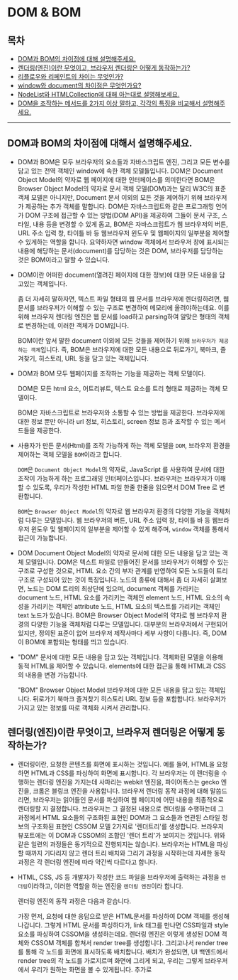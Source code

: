 # DOM & BOM

## 목차

- [DOM과 BOM의 차이점에 대해 설명해주세요.](#1)
- [렌더링(엔진)이란 무엇이고, 브라우저 렌더링은 어떻게 동작하는가?](#2)
- [리플로우와 리페인트의 차이는 무엇인가?](#3)
- [window와 document의 차이점은 무엇인가요?](#4)
- [NodeList와 HTMLCollection에 대해 아는대로 설명해보세요.](#5)
- [DOM을 조작하는 메서드를 2가지 이상 말하고, 각각의 특징을 비교해서 설명해주세요.](#6)

---

## <a name="1"></a>DOM과 BOM의 차이점에 대해서 설명해주세요.

- DOM과 BOM은 모두 브라우저의 요소들과 자바스크립트 엔진, 그리고 모든 변수를 담고 있는 전역 객체인 window에 속한 객체 모델들입니다.
  DOM은 Document Object Model의 약자로 웹 페이지에 대한 인터페이스를 의미한다면
  BOM은 Browser Object Model의 약자로 문서 객체 모델(DOM)과는 달리 W3C의 표준 객체 모델은 아니지만, Document 문서 이외의 모든 것을 제어하기 위해 브라우저가 제공하는 추가 객체를 말합니다.
  DOM은 자바스크립트와 같은 프로그래밍 언어가 DOM 구조에 접근할 수 있는 방법(DOM API)을 제공하여 그들이 문서 구조, 스타일, 내용 등을 변경할 수 있게 돕고,
  BOM은 자바스크립트가 웹 브라우저의 버튼, URL 주소 입력 창, 타이틀 바 등 웹브라우저 윈도우 및 웹페이지의 일부분을 제어할수 있게하는 역할을 합니다.
  요약하자면 window 객체에서 브라우저 창에 표시되는 내용에 해당하는 문서(document)를 담당하는 것은 DOM, 브라우저를 담당하는 것은 BOM이라고 말할 수 있습니다.

- DOM이란 어떠한 document(열려진 페이지에 대한 정보)에 대한 모든 내용을 담고있는 객체입니다.

  좀 더 자세히 말하자면, 텍스트 파일 형태의 웹 문서를 브라우저에 렌더링하려면, 웹 문서를 브라우저가 이해할 수 있는 구조로 변경하여 메모리에 올려야하는데요. 이를 위해 브라우저 렌더링 엔진은 웹 문서를 load하고 parsing하여 알맞은 형태의 객체로 변경하는데, 이러한 객체가 DOM입니다.

  BOM이란 앞서 말한 document 이외에 모든 것들을 제어하기 위해 `브라우저가 제공하는 객체`입니다. 즉, BOM은 브라우저에 대한 모든 내용으로 뒤로가기, 북마크, 즐겨찾기, 히스토리, URL 등을 담고 있는 객체입니다.

- DOM과 BOM 모두 웹페이지를 조작하는 기능을 제공하는 객체 모델이다.

  DOM은 모든 html 요소, 어트리뷰트, 텍스트 요소를 트리 형태로 제공하는 객체 모델이다.

  BOM은 자바스크립트로 브라우저와 소통할 수 있는 방법을 제공한다. 브라우저에 대한 정보 뿐만 아니라 url 정보, 히스토리, screen 정보 등과 조작할 수 있는 메서드들을 제공한다.

- 사용자가 만든 문서(Html)를 조작 가능하게 하는 객체 모델을 `DOM`, 브라우저 환경을 제어하는 객체 모델을 `BOM`이라고 합니다.

  `DOM`은 `Document Object Model`의 약자로, JavaScript 를 사용하여 문서에 대한 조작이 가능하게 하는 프로그래밍 인터페이스입니다.
  브라우저는 브라우저가 이해할 수 있도록, 우리가 작성한 HTML 파일 한줄 한줄을 읽으면서 DOM Tree 로 변환합니다.

  `BOM`는 `Browser Object Model`의 약자로 웹 브라우저 환경의 다양한 기능을 객체처럼 다루는 모델입니다. 웹 브라우저의 버튼, URL 주소 입력 창, 타이틀 바 등 웹브라우저 윈도우 및 웹페이지의 일부분을 제어할 수 있게 해주며, `window` 객체를 통해서 접근이 가능합니다.

- DOM Document Object Model의 약자로 문서에 대한 모든 내용을 담고 있는 객체 모델입니다. DOM은 텍스트 파일로 만들어진 문서를 브라우저가 이해할 수 있는 구조로 구성한 것으로, HTML 요소 간의 부자 관계를 반영하여 모든 노드들이 트리 구조로 구성되어 있는 것이 특징입니다. 노드의 종류에 대해서 좀 더 자세히 살펴보면, 노드는 DOM 트리의 최상단에 있으며, document 객체를 가리키는 document 노드, HTML 요소를 가리키는 객체인 element 노드, HTML 요소의 속성을 가리키는 객체인 attribute 노드, HTML 요소의 텍스트를 가리키는 객체인 text 노드가 있습니다. BOM은 Browser Object Model의 약자로 웹 브라우저 환경의 다양한 기능을 객체처럼 다루는 모델입니다. 대부분의 브라우저에서 구현되어 있지만, 정의된 표준이 없어 브라우저 제작사마다 세부 사항이 다릅니다. 즉, DOM이 BOM에 포함되는 형태를 띄고 있습니다.

- "DOM"
  문서에 대한 모든 내용을 담고 있는 객체입니다.
  객체화된 모델을 이용해 동적 HTML을 제어할 수 있습니다.
  elements에 대한 접근을 통해 HTML과 CSS의 내용을 변경 가능합니다.

  "BOM" Browser Object Model
  브라우저에 대한 모든 내용을 담고 있는 객체입니다.
  뒤로가기 북마크 즐겨찾기 히스토리 URL 정보 등을 포함합니다.
  브라우저가 가지고 있는 정보를 따로 객체화 시켜서 관리합니다.

## <a name="2"></a>렌더링(엔진)이란 무엇이고, 브라우저 렌더링은 어떻게 동작하는가?

- 렌더링이란, 요청한 콘텐츠를 화면에 표시하는 것입니다. 예를 들어, HTML을 요청하면 HTML과 CSS를 파싱하여 화면에 표시합니다. 각 브라우저는 이 렌더링을 수행하는 렌더링 엔진을 가지는데 사파리는 webkit 엔진을, 파이어폭스는 gecko 엔진을, 크롬은 블링크 엔진을 사용합니다.
  브라우저 렌더링 동작 과정에 대해 말씀드리면, 브라우저는 읽어들인 문서를 파싱하여 웹 페이지에 어떤 내용을 최종적으로 렌더링할 지 결정합니다. 브라우저는 그 결정된 내용으로 렌더링을 수행하는데 그 과정에서 HTML 요소들의 구조화된 표현인 DOM과 그 요소들과 연관된 스타일 정보의 구조화된 표현인 CSSOM 모델 2가지로 '렌더트리'를 생성합니다. 브라우저 뷰포트에는 이 DOM과 CSSOM의 조합인 '렌더 트리'가 보여지는 것입니다.
  위와 같은 일련의 과정들은 동기적으로 진행되지는 않습니다. 브라우저는 HTML을 파싱할 때까지 기다리지 않고 렌더 트리 배치와 그리기 과정을 시작하는데 자세한 동작 과정은 각 렌더링 엔진에 따라 약간씩 다르다고 합니다.

- HTML, CSS, JS 등 개발자가 작성한 코드 파일을 브라우저에 출력하는 과정을 `렌더링`이라하고, 이러한 역할을 하는 엔진을 `렌더링 엔진`이라 합니다.

  렌더링 엔진의 동작 과정은 다음과 같습니다.

  가장 먼저, 요청에 대한 응답으로 받은 HTML문서를 파싱하여 DOM 객체를 생성해 나갑니다. 그렇게 HTML 문서를 파싱하다가, link 태그를 만나면 CSS파일과 style 요소를 파싱하여 CSSOM을 생성하는데요. 렌더링 엔진은 이렇게 생성된 DOM 객체와 CSSOM 객체를 합쳐서 render tree를 생성합니다. 그리고나서 render tree를 통해 각 노드를 화면에 표시하도록 배치합니다. 배치가 완성되면, UI 백엔드에서 render tree의 각 노드를 가로지르며 화면에 그리게 되고, 우리는 그렇게 브라우저에서 우리가 원하는 화면을 볼 수 있게됩니다. 추가로 <script> 태그를 만나면 렌더링 엔진은 자바스크립트 엔진을 실행하면서 자바스크립트 코드를 파싱하여 동적인 화면을 유저에게 보여줍니다.

- 렌더링은 응답받은 문서를 브라우저에 보여주는 작업을 의미한다.

  렌더링 과정은 다음과 같다.

  1. 브라우저에 웹페이지를 요청하고 성공적으로 응답을 받으면 필요한 문서와 리소스들이 다운로드된다.
  2. 문서가 다운로드 되면 브라우저는 html파일을 파싱한다. 이때, link와 script태그를 만나면 각각 css와 js파일을 로드한다.
  3. html과 css 파일을 파싱하면서 DOM과 CSSOM이 구성된다.
  4. DOM과 CSSOM을 병합하여 렌더트리를 구성한다. 이때, 실제 화면에 영역을 차지하게 될 요소들만 포함한다.
  5. 요소들이 배치될 위치와 실제 크기가 계산된다. 이 과정을 레이아웃 혹은 플로우(리플로우) 과정이라고 한다.
  6. 각 요소를 픽셀 단위로 맵핑한다. 이때, 각 레이어 별로 처리되며 이 과정을 페인트(리페인트) 과정이라고 한다.
  7. 픽셀단위로 준비된 각 레이어를 병합해 실제 뷰포트에 보여준다. 이 과정을 컴포지팅이라고한다.

  참고 : https://developers.google.com/web/updates/2018/09/inside-browser-part3?hl=ko

- 큰 의미의 렌더링은 Html, CSS, JavaScript 등의 문서를 브라우저에서 볼 수 있는 형태로 출력하는 것을 의미합니다.
  각각의 브라우저는 렌더링을 수행하기 위해 렌더링 엔진을 사용하는데, 각 브라우저 별로 엔진이 다르기 때문에 지원하는 범위나 성능이 조금씩 상이합니다. 대표적으로 파이어폭스는 게코를, 사파리는 웹킷을 사용합니다.

  렌더링의 과정은 다음과 같습니다.

  1. 브라우저에게 웹페이지를 요청하고 응답하는 `request`, `response` 단계
  2. 성공적으로 요청과 응답이 이루어졌다면 `Html`을 `DOM` 요소로 변환하고, `CSS` 파일을 `CSSOM`으로 변환하는 `scripting` 단계
  3. `DOM`과 `CSSOM`에서 실제 화면에 그려질 부분에 대한 `Render Tree`를 형성하는 `rendering` 단계
  4. 각각의 요소들이 어떤 위치에 어떻게 배치될 것인지를 계산하는 `layout` 단계 (또는`reflow` 단계)
  5. 각 레이어별로 보여질 이미지를 비트맵 단위로 준비하는 `painting` 단계
  6. 준비한 레이어를 쌓아서 실제 사용자에게 보여주는 `composition` 단계

- 렌더링이란 브라우저에 나타나는 것을 말합니다. 브라우저가 렌더링하는 과정은 다음과 같습니다. 먼저 브라우저는 HTML, CSS, 자바스크립, 이미지, 폰트 파일 등 렌더링에 필요한 리소스를 요청하고 서버로부터 응답을 받습니다. 이후, 브라우저 렌더링 엔진은 서버로부터 응답된 HTML과 CSS를 파싱하여 DOM과 CSSOM(Javascript에서 CSS를 조작할 수 있는 API 집합)을 생성하고 이들을 결합하여 렌더 트리(이건 또 뭐냐)를 생성합니다. 브라우저의 자바스크립트 엔진은 서버로부터 응답된 자바스크립트를 파싱하여 AST(Abstract Syntax Tree)를 생성하고 바이트코드로 변환하여 실행합니다. 이때 자바스크립트는 DOM API를 통해 DOM이나 CSSOM을 변경할 수 있습니다. 변경된 DOM과 CSSOM은 다시 렌더 트리로 결합됩니다. 마지막으로 렌더 트리는 기반으로 HTML 요소의 레이아웃(위치와 크기)을 계산하고 브라우저 화면에 HTML 요소를 페인팅합니다.

- 렌더링이란 response받은 문서를 브라우저에 보여주는 것을 의미합니다. 렌더링 과정은 아래와 같습니다.
  [ DOM Tree 구축을 위한 HTML 파싱 → 렌더 트리 구축 → 렌더 트리 배치 → 렌더트리 그리기 ]
  렌더링 엔진은 HTML 문서를 파싱하고 "콘텐츠 트리" 내부에서 태그를 DOM 노드로 변환합니다. 그 다음 외부 CSS 파일과 함께 포함된 스타일 요소도 파싱한다. 스타일 정보와 HTML 표시 규칙은 "렌더 트리"라고 부르는 또 다른 트리를 생성합니다. 렌더 트리는 색상 또는 면적과 같은 시각적 속성이 있는 사각형을 포함하고 있는데 정해진 순서대로 화면에 표시됩니다. 렌더 트리의 생성이 끝나면 배치가 시작되는데 이것은 각 노드가 화면의 정확한 위치에 표시되는 것을 의미합니다.

## <a name="3"></a>리플로우와 리페인트의 차이는 무엇인가?

- 웹페이지를 처음 표시하면서 브라우저 렌더링이 일어난 후에도 어떤 액션이나 이벤트에 의해 렌더 트리에 변화가 일어나는데요. 이때 발생하는 것이 Reflow(Layout)와 Repaint입니다.
  Reflow란, HTMl 요소의 크기나 위치가 수정될 경우 그에 영향을 받는 렌더 트리의 각 요소들의 크기와 위치를 다시 계산하게 되는 과정을 말합니다. Reflow는 대표적으로 DOM 노드의 추가 및 삭제, DOM 노드의 위치 이동 및 애니메이션, 스크롤, display none 처리, 폰트 변경 등에 의해 일어납니다.
  Repaint란, Reflow가 수행되어 변화된 렌더트리를 화면에 다시 그려주는 과정입니다. 하지만 Reflow가 일어날 때에만 Repaint가 일어나는 것은 아니며, 레이아웃에 변경이 없는 background-color, visibility등의 스타일 속성이 변경된 경우에는 Repaint만 단독으로 수행됩니다.
  리플로우와 리페인트는 부하가 높기 때문에, 사용자 경험(UX)을 안좋게 하고 UI의 반응이 느려지는 원인이 되는데요. 앞서 말했듯이 Reflow가 일어나면 Repaint는 동반 수행되기 때문에 조금이라도 부하를 줄이기 위해서는 Repaint만 발생하는 스타일 속성을 사용하는 편이 좋으며,
  Reflow가 일어나는 경우에도, 트리의 아래쪽 노드를 건드린다면 위의 노드들은 재계산되지 않을 수 있지만 위쪽에서 높이 변화 등이 일어나면 아래 노드들까지 전체적으로 영향을 미칠 가능성이 높아 그만큼 Reflow 범위가 커진다는 것도 항상 염두에 두어야 합니다.

- 질문이 조금 수정되면 좋겠다고 생각을 하는데요. 왜냐하면 리렌더링을 하는 과정 중 하나가 리플로우 이기 때문입니다. 변경된 코드로 DOM 트리 변경됨에 따라, 브라우저는 리렌더링을 하게 됩니다. 그러한 과정에서, 한 노드 즉, 한 엘리먼트의 크기나 위치 등 레이아웃과 관련된 부분이 변경되었다면, 이를 전부 계산하여 변경된 부분이 render tree에 반영되는데, 이를 리플로우라고 합니다.

- 리플로우는 뷰포트 내 실제로 요소가 배치될 위치와 크기를 계산하는 과정이다.

  리페인트는 리플로우를 마친 후 각 요소를 픽셀단위로 맵핑하는 과정이다.

- `리플로우`는 형성된 `Render Tree`를 기반으로 기기의 뷰포트 내에서 어떤 요소가 어떠한 위치에 배치될 것인지를 계산하는 과정을 의미합니다. CSS 스타일이나 `DOM` 요소를 추가, 삭제, 수정을 할 때 다시 화면에 그려주어야 하는 요소들을 계산해야하기 때문에 리플로우가 발생할 수 있습니다.

  `리페인트`는 레이아웃 단계를 마친 요소들을 레이어 별로 컴퓨터가 이해할 수 있는 비트맵으로 잘라서 준비하는 단계를 의미합니다. CSS 스타일을 변경함에 따라 레이아웃이 달라지면 리페인트가 발생할 수 있습니다.

- 자바스크립트 코드에서 DOM이나 CSSOM을 변경하는 DOM API가 사용된 경우 DOM이나 CSSOM이 변경되는데, 변경된 DOM과 CSSOM은 다시 렌더 트리로 결합되고 변경된 렌더 트리를 기반으로 레이아웃과 페인트 과정을 거쳐 브라우저의 화면에 다시 렌더링합니다. 여기서 리플로우는 다시 레이아웃을 계산하는 과정을 말하며, 노드의 추가/삭제, 요소의 크기/위치 변경, 윈도우 리사이징 등 레이아웃에 영향을 주는 변경이 발생한 경우에만 실행됩니다. 리페인트란 재결합된 렌더 트리를 기반으로 다시 그리는 것을 말합니다. 여기서 리플로우와 리페인트가 반드시 순차적으로 동시에 실행되는 것은 아니라는 것입니다. 레이아웃에 영향이 없는 변경은 리플로우 없이 리페인트만 실행됩니다.

- 이 두가지는 모두 우리가 만든 웹 문서를 브라우저에 렌더링할 때 발생합니다.

  Reflow
  모든 엘리먼트의 위치와 길이 등을 다시 계산하는 과정에서 발생합니다. 그리고 DOM의 일부 혹은 전체 렌더링 시, CSS 스타일의 추가, 제거나 변경, 혹은 Animation, Transition이 생길 때 발생합니다.

  Repaint
  실제 보이는 것들 즉 가시성에 영향을 주는 엘리먼트가 변경되면 발생합니다. (background, display 등등) 보통 Reflow가 발생하면 Repaint가 발생합니다. 브라우저가 DOM Tree에 있는 다른 노드들의 가시성을 모두 확인해야해서 Reflow보다 Repaint가 비용이 더 많이 듭니다.

## <a name="4"></a>window와 document의 차이점은 무엇인가요?

- Document는 Window 안에 포함됩니다.
  우선, window는 모든 객체의 조상, 전역객체(글로벌객체)입니다. 모든 객체를 포함하고 있기 때문에 window는 생략하고 사용할 수 있고, 함수 안에서 선언한 변수를 제외한다면, 개인이 만든 변수도 모두 window 객체 안에 등록됩니다.
  이렇게 window는 글로벌 변수, 글로벌 기능, 위치, 내역 등을 저장하는 global object이며, setTimeout, ajax 호출(XMLHttpRequest), console, localStorage 또한 window의 일부입니다.
  이렇게 브라우저 전체를 담당하는 것이 Window 객체라면, 그중에서 웹페이지만 담당하는 것이 Document 객체입니다. Document가 Window 객체 안에 포함되는 것인데요. 저희가 Document.getElementById로 흔히 사용하는 것도 사실 Window.Document.getElementById입니다.
  또, Document에서 이렇게 getElementById 또는 addEventListener를 사용할 수 있는 이유는 모든 노드가 Document의 일부이기 때문입니다. 웹 페이지 그 자체를 의미하는 Document 객체는 HTML 요소의 선택, 생성, 이벤트 핸들러 추가, HTML 객체의 선택 등 HTML 요소와 관련된 작업을 도와주는 다양한 메서드를 제공합니다.
- `window객체`는 브라우저를 시작할 때 가장 처음 생성되는 객체로, 브라우저 탭에 존재하는 자바스크립트 전역 최상위 객체입니다. 따라서, `window 객체`는 어디서든 접근 가능합니다.이러한 `window 객체` 안에는 `document 객체`가 존재하는데요. 이 `document 객체`는 현재 표시된 웹페이지의 객체 모델로, DOM이라고도 합니다.여기서 `document.addEventListener` 를 할 수 있는 이유는, `event target object` -> `Node` -> `documnet` 의 순으로 상속을 받기 때문이고, 따라서 `document 객체` 안에 포함된 모든 노드들에 이벤트를 걸 수 있습니다.
- window객체는 브라우저에서 동작하는 자바스크립트의 전역 객체이다. document 객체는 DOM에 따라 각 html 노드를 트리로 구조화 한 객체이다. window가 전역 객체이므로 document객체는 window객체에 포함된다.
- 브라우저가 시행되면 전역 객체로 `window`가 생성된다. 그리고 이 안에 우리가 작성한 문서 영역(`Html`)에 해당하는 `document` 객체가 포함된다.브라우저는 이 `doucment`를 이해할 수 있도록 한줄 한줄 읽으면서 `DOM tree`를 만든다. `DOM`은 `Node` 타입의 트리로 구성되어 있고, `Node` 객체는 `EventTarget` 을 상속받기 때문에 `DOM` 요소에 대한 이벤트 조작이 가능하다.
- window는 각각의 브라우저 탭에서 자바스크립트에 대한 실행 컨텍스트 및 전역 객체입니다. Window 객체의 프로퍼티로는 document와 screen이 있으며, 전역 변수, 전역 함수, location, history, setTimeout, console 또는 localStorage 등을 가지고 있습니다. document 객체는 앞에서 말했던 것처럼 window 객체의 프로퍼티입니다. document는 window 객체가 먼저 브라우저에 로드된 이후, window 객체 안에 로드되는 객체입니다. 프로퍼티로는 title, URL, cookie 등이 있습니다. 모든 노드들은 document에 속하므로, `getElementById` 나 `addEventListener` 등을 사용할 수 있습니다.
- window는 DOM문서를 담은 창, Document속성이 창에 불러온 DOM 문서입니다.
  브라우저 전체를 담당하는게 Window 객체이고, 모든 객체의 조상, 그리고 생략가능합니다.
  모든 자료형을 포함하고있고, 우리가 만든 전역 변수들도 모두 window 객체 안에 등록됩니다.
  document는 window에 포함되며, 웹사이트만 담당합니다.

## <a name="5"></a>NodeList와 HTMLCollection에 대해 아는대로 설명해보세요.

- 기본적으로 NodeList와 HTMLCollection은 모두 복수의 결과값을 반환하기 위한 node의 컬렉션 객체라는 점에서 공통점을 가집니다. 하지만 몇 가지 차이점이 있기 때문에 이를 중심으로 비교해보겠습니다.
  우선, HTML Collection은 getElementsByTagName, getElementsByClassName 사용 시 리턴되는 형태입니다. TagName과 ClassName 모두 '복수'의 실행 결과를 리턴하기 때문에 HTML Collection인 것이며, getElementsById는 고유한 Id로 '단일'의 실행 결과를 리턴하기 때문에 HTML Collection이 아닌 HTML Elements인 것입니다.
  HTML Collection은 유사 배열이기 때문에 배열 객체에서 사용하는 메서드인 forEach는 사용할 수 없습니다. NodeList의 프로토타입에는 forEach, map이 없고, Array의 프로토타입에만 존재하기 때문입니다. Map을 사용하기 위해서는 Array.from(), Spread syntax 등을 이용해 사용할 수 있습니다.
  NodeList 객체는 일반적으로 element.childNodes와 같은 속성(property)과 document.querySelectorAll과 같은 메서드에 의해 반환되는 노드의 콜렉션입니다.
  NodeList도 Array가 아니지만, 프로토타입에 forEach()가 포함되어 있기 때문에 forEach를 사용할 수 있습니다. 하지만 역시 map, filter 등의 메서드를 사용할 수 없어서 Array.from() 등을 사용해 배열로 바꿔줘야 합니다. 그런데, Array.from은 IE에서는 사용할 수 없는데 그 때는 배열의 얕은 복사본을 새로운 배열 객체로 반환하는 slice를 이용하면 됩니다.
  또 한 가지 차이점은 DOM의 변경 사항이 실시간으로 변경되냐, 그렇지 않느냐인데요.
  HTMLCollection은 라이브 컬렉션입니다. 엘리먼트 중 하나를 변화시키면 그 즉시 컬렉션에 반영됩니다. 그래서 요소 하나하나를 순회하며 무언가를 처리하는데, 이 과정에서 변화가 일어나 순회하는 기준에서 빠져나가게 되면 원하는 결과를 얻지 못하게 되거나 버그를 만날 가능성이 있습니다.
  반면, document.querySelectorAll() 메소드에 의해 반환되는 NodeList는 정적(Static) 콜렉션인데요. static 이란 대응되는 새로운 요소가 페이지에 추가되더라도 리스트가 갱신되지 않는다는 뜻입니다. 따라서 DOM의 변경 사항이 실시간으로 반영되지 않습니다. 따라서, NodeList의 항목(items)을 순회(iterate)하거나, 특히 리스트의 길이를 캐시(cache)해야 할 때는 querySelectorAll을 사용하는 것이 좋습니다.

- `getElementsByClassName(), getElementsByTagName(), children` 메소드의 반환값은 `HTMLCollection(live)` 객체입니다. 이는 반환값이 복수인 경우 HTMLElement의 리스트를 담아 반환하는 객체입니다. 배열과 비슷한 사용법을 가지지만 배열은 아닌 `유사배열(array-like object)` 이고, 실시간으로 Node의 상태 변경을 하는 `라이브 컬렉션` 입니다.

  반면, `querySelectorAll, childNodes` 메소드의 반환값은 `NodeList(non-live)` 객체입니다. `NodeList(non-live)` 역시 유사 배열이지만, 실시간으로 Node의 상태 변경을 하지 않는 `정적 콜렉션`입니다.

- Answer

  1. HTMLCollection

     - getElementsByTagName, getElementsByClassName의 반환값 혹은 엘리먼트의 children 프로퍼티로 얻을 수 있다.

     - 유사 배열이다. (forEach 불가능)

     - 엘리먼트만 취급한다. 즉, children프로퍼티를 통해 얻을 수 있는건 자식 엘리먼트로 제한된다.

     - live object이다.

     - namedItem 메서드를 사용할 수 있다.

       → 인덱스가 아는 name 어트리뷰트를 통해 엘리먼트에 접근할 수 있다.

  2. NodeList

     - querySelectorAll의 반환 값 혹은 엘리먼트의 childNodes 프로퍼티로 얻을 수 있다.
     - 유사 배열이지만 forEach를 사용할 수 있다.
     - 모든 노드를 포함한다. 즉, childNodes는 텍스트 노드도 포함한다.
     - childNodes는 live Object, querySelectorAll의 결과만 non-live이다.

- `NodeList`와 `HTMLCollection` 모두 리턴 값이 복수인 경우에 반환되는 객체다. 유사배열로 배열과 비슷한 사용방법을 가지고 있지만, 배열은 아니다. `Array.from()`을 사용하여 배열로 변환하여 사용하면 배열의 메소드를 사용할 수 있다.

  NodeList
  \- `querySelectorAll` 을 사용했을 때 리턴되는 형태이다.
  \- `NodeList` 는 유사배열이지만, `forEach()` 를 이용하여 반복할 수 있다.
  \- 이용 가능한 메서드에는 `entries()`, `keys()`, `values()`가 있다.
  \- `querySelectorAll`을 통해 반환되는 값은 **정적 콜렉션**으로, DOM이 변경되어도 collection의 내용에는 영향을 주지 않는다.

  HTMLCollection
  \- `getElementsByTagName`, `getElementsByClassName`을 사용했을 때 리턴되는 형태이다.
  \- 유사배열이기 때문에 `forEach()`나 `map()`을 사용할 수 없다.
  \- 문서가 바뀔 때 **실시간으로 업데이트**가 된다.

- NodeList 객체는 일반적으로 element.childNodes와 같은 속성(property)과 document.querySelectorAll 와 같은 메서드에 의해 반환되는 노드의 콜렉션입니다. NodeList가 Array 는 아니지만, forEach() 를 사용하여 반복할 수 있습니다. 또한 Array.from() 을 사용하여 Array 로 변환 할 수도 있습니다. DOM의 변경 사항을 정적으로 콜렉션에 반영합니다. 하지만 Node.childNodes는 실시간으로 반영합니다. HTML Collection : `getElementsByTagName`, `getElementsByClassName` 사용 시 리턴되는 형태는 **HTMLCollection** 객체를 반환합니다. HTMLCollection 인터페이스는 요소의 문서 내 순서대로 정렬된 일반 컬렉션(arguments처럼 배열과 유사한 객체)을 나타내며 리스트에서 선택할 때 필요한 메서드와 속성을 제공합니다. 여기서 주의할 점은 HTMLCollection 은 배열과 유사한 객체 라는 것이라는 점입니다.. 배열 객체에서 데이터 순회 시 사용하는 `forEach` 같은 함수는 사용할 수 없습니다.

- Answer

  - HTMLCollection

    - `getElementsByTagName`, `getElementsByClassName` 같은 메서드 또는 element.children과 같은 속성에 의해 반환된다.
    - 유사배열이다 (`forEach()`나 `map()`을 사용할 수 없다).
    - 실시간(Live)으로 업데이트된다.

  - NodeList
    - `querySelectorAll` 과 같은 메서드에 의해 반환된다.
    - 유사배열이지만, `forEach()` 를 이용하여 반복할 수 있다.
    - NodeList는 정적(static) 콜렉션으로, DOM의 변경 사항이 실시간으로 반영되지 않는다.

## <a name="6"></a>DOM을 조작하는 메서드를 2가지 이상 말하고, 각각의 특징을 비교해서 설명해주세요.

- DOM 조작 메서드에는 removeChild(), append(), appendChild(), insertBefore(), cloneNode(), replaceChild(), closest() 등이 있습니다.
  이중에서 부모 노드에 자식 노드를 추가하는 메서드인 append와 appendChild의 특징을 비교해서 설명드리겠습니다.
  append 메서드는 ParentNode의 마지막 자식 뒤에 Node 객체 또는 DOMString 객체를 삽입하는 메서드입니다.
  매개변수로는 노드의 객체나 DOM String이 올 수 있고, 여러 개의 매개변수를 한 번에 전달하여 여러개의 자식 요소를 추가할 수도 있습니다.
  appendChild 메서드는 한 노드를 특정 부모 노드의 자식 노드 리스트 중 마지막 자식으로 붙이는 메서드인데요. append와는 달리 오직 node 객체만 매개변수로 받을 수 있고, 한 번에 여러 개의 노드를 받아 추가하는 것도 불가능합니다.
  append와 appendChild의 또다른 차이점 하나는 return 값의 유무인데요. append는 return값을 반환하지 않는 메서드라면, appendChild는 추가한 Node 객체를 반환합니다.

- `appendChild()` 와 `insetAdacentHTML()` 을 비교해보겠습니다.

  `appendChild()` 는 기준 노드의 가장 마지막 자식 요소로 새로운 노드를 삽입할 수 있습니다. 반면, `insetAdacentHTML()` 은 기준 노드 주위 원하는 위치에 새로운 노드를 삽입할 수 있습니다.

  `appendChild()` 의 경우 문자열이 아닌 노드 자체를 생성하여 삽입해야 하므로, 코드의 양이 다소 많고 복잡해 보일 수 있습니다. 반면에 `insetAdacentHTML()` 은 간단히 문자열로 노드를 작성하면 되므로 훨씬 편리합니다. 하지만, XSS공격에 취약하므로 사용자로부터 직접 입력 받는 콘텐츠를 추가할 때는 주위하여 사용하여야합니다.

- DOM요소들은 내부 요소를 조작 하는 여러 메서드를 제공한다. 대표적으로 다음의 두 가지를 들 수 있다.

  - insertAdjacentHTML
  - appendChild

  두 메서드 모두 자식 엘리먼트를 추가하는 기능을 제공한다. 먼저 insertAdjacentHTML은 두개의 인자를 받는다. 첫 번째 인자로 요소를 추가할 위치를 받는다. 이때 해당 위치는 현재 엘리먼트의 여는 태그와 닫는 태그를 기준으로 설정한다. 두 번째 인자로 추가할 엘리먼트를 받는다. 주목할 만한 점은 인자로 엘리먼트 자체가 아닌 문자열을 받는다는 것이다. html 태그로 구성된 문자열을 통해 추가하고자 하는 요소를 전달한다. 이러한 특징 덕에 겪는 문제가 필연적으로 존재한다. insertAdjacentHTML과 같이 문자열을 통해 요소를 전달하는 방법은 xss 공격에 취약하다.

  appendChild도 마찬가지로 자식 요소를 추가하는데 사용된다. 앞선 메서드와 다른점은 엘리먼트 자체를 인자로 받는다. 따라서 xss 공격에 대해 비교적 안전하다. 이름에서 알 수 있듯 인자로 받은 요소를 마지막 자식으로 추가하게 된다.

- DOM 요소를 생성하는 메서드에는 `createElement()`가 있습니다. 또 텍스트만을 인자로 받아서 텍스트노드를 생성하는 `createTextNode()`가 있습니다.

  DOM요소를 삽입하는 메서드에는 호출된 노드의 가장 마지막 자식으로 노드를 추가하는 `appendChild()`, 원하는 위치에 요소를 삽입할 수 있는 `insertAdjectionHtml()`, 기존의 모든 요소를 삭제하고 쉽게 새로운 요소를 추가할 수 있는 `innerHTML`이 있습니다.

  `insertAdjectionHtml()`은 원하는 위치에 요소를 추가해야 하기 때문에, element의 어느 위치에 값을 넣을지 `beforebegin`, `afterbegin`, `beforeend`, `afterend`의 position에 대한 인자를 첫번째로 받아야하고, 두번째 인자로 DOM String을 받습니다. 하지만, 기존의 모든 요소를 삭제하고 새로운 요소를 넣는 innerHTML의 경우에는 Html 문자열을 직접 할당해줍니다.

  DOM요소를 삭제하는 메서드에는 `removeChild()`가 있습니다. 이는 선택할 노드를 인자로 받습니다.
  DOM요소를 수정하는 메서드는 `replaceChild(newChild, oldChild)`가 있습니다. 이는 특정 부모의 바꾸고 싶은 노드를 다른 노드로 교체합니다.

- DOM을 조작하는 메서드로 `innerHTML`와 `appendChild`가 있습니다.

  `innerHTML`을 사용하는 경우는, 브라우저가 element의 현재 모든 자식 노드를 삭제하고 String을 해석한 후 element의 자식으로 해석한 string을 할당합니다. `innerHTML`의 특징으로는 string을 해석하는 과정에서 속도가 느릴 수 있다는 점입니다. 규격에 맞지 않은 html을 가지고 있는 경우, 브라우저가 string을 해석하는는 과정에서 처리해야하기 때문입니다.

  다음으로 `appendChild`가 있습니다. `appendChild`는 새로운 element를 만듭니다. 이 과정에서 브라우저는 string을 해석하지 않아도 됩니다. 간단하게 자식을 넘기면 부모에 추가됩니다.

- DOM을 조작하는 메서드로는 `querySelectorAll`, `getElementsByClassName`이 있습니다.
  querySelectorAll의 Element.childNodes는 NodeList 객체를 반환하지만 정적 콜렉션이고, getElementsByClassName으로 가져온 리스트는 Live Collection으로 DOM의 변경사항이 실시간으로 적용되는 차이가 있습니다.
